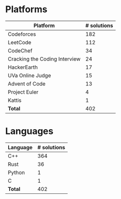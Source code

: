 # Platforms
Platform | # solutions
-------- | -----------
Codeforces | 182
LeetCode | 112
CodeChef | 34
Cracking the Coding Interview | 24
HackerEarth | 17
UVa Online Judge | 15
Advent of Code | 13
Project Euler | 4
Kattis | 1
**Total** | 402

# Languages
Language | # solutions
-------- | -----------
C++ | 364
Rust | 36
Python | 1
C | 1
**Total** | 402


